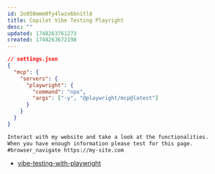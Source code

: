 ```yaml
---
id: 2o050mmm0fy4lwzx6bnitl8
title: Copilot Vibe Testing Playright
desc: ""
updated: 1748263761273
created: 1748263672198
---
```


```json
// settings.json
{
  "mcp": {
    "servers": {
      "playwright": {
        "command": "npx",
        "args": ["-y", "@playwright/mcp@latest"]
      }
    }
  }
}
```

```txt
Interact with my website and take a look at the functionalities.
When you have enough information please test for this page.
#browser_navigate https://my-site.com
```

- [vibe-testing-with-playwright](https://timdeschryver.dev/blog/vibe-testing-with-playwright)
